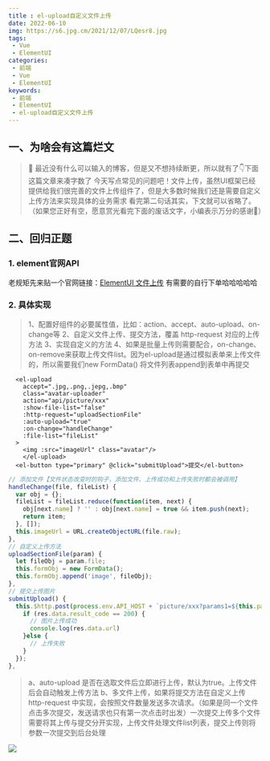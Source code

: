 ```yaml
---
title : el-upload自定义文件上传
date: 2022-06-10
img: https://s6.jpg.cm/2021/12/07/LQesr8.jpg
tags:
 - Vue
 - ElementUI
categories: 
 - 前端
 - Vue
 - ElementUI
keywords:
 - 前端
 - ElementUI
 - el-upload自定义文件上传
---
```

## 一、为啥会有这篇烂文
> 🎯 最近没有什么可以输入的博客，但是又不想持续断更，所以就有了👇下面这篇文章来凑字数了
> 今天写点常见的问题吧！文件上传，虽然UI框架已经提供给我们很完善的文件上传组件了，但是大多数时候我们还是需要自定义上传方法来实现具体的业务需求
> 看完第二句话其实，下文就可以省略了。（如果您正好有空，愿意赏光看完下面的废话文字，小编表示万分的感谢🙏）

## 二、回归正题
### 1. element官网API
老规矩先来贴一个官网链接：[ElementUI 文件上传](https://element.eleme.cn/#/zh-CN/component/upload)
有需要的自行下单哈哈哈哈哈

### 2. 具体实现
> 1、配置好组件的必要属性值，比如：action、accept、auto-upload、on-change等
> 2、自定义文件上传、提交方法，覆盖 http-request 对应的上传方法
> 3、实现自定义的方法
> 4、如果是批量上传则需要配合，on-change、on-remove来获取上传文件list。因为el-upload是通过模拟表单来上传文件的，所以需要我们new FormData() 将文件列表append到表单中再提交

```
  <el-upload
    accept=".jpg,.png,.jepg,.bmp"
    class="avatar-uploader"
    action="api/picture/xxx"
    :show-file-list="false"
    :http-request="uploadSectionFile"
    :auto-upload="true"
    :on-change="handleChange"
    :file-list="fileList"
  >
    <img :src="imageUrl" class="avatar"/>
	</el-upload>
  <el-button type="primary" @click="submitUpload">提交</el-button>
```

```js
// 添加文件【文件状态改变时的钩子，添加文件、上传成功和上传失败时都会被调用】
handleChange(file, fileList) {
  var obj = {};
  fileList = fileList.reduce(function(item, next) {
    obj[next.name] ? '' : obj[next.name] = true && item.push(next);
    return item;
  }, []);
  this.imageUrl = URL.createObjectURL(file.raw);
},
// 自定义上传方法
uploadSectionFile(param) {
  let fileObj = param.file;
  this.formObj = new FormData();
  this.formObj.append('image', fileObj);
},
// 提交上传图片
submitUpload() {
  this.$http.post(process.env.API_HOST + `picture/xxx?params1=${this.params1}&color=+${this.color}`, this.formObj).then(res => {
    if (res.data.result_code == 200) {
      // 图片上传成功
      console.log(res.data.url)
    }else {
      // 上传失败
    }
  });
},

```

> a、auto-upload 是否在选取文件后立即进行上传，默认为true。上传文件后会自动触发上传方法
> b、多文件上传，如果将提交方法在自定义上传 http-request 中实现，会按照文件数量发送多次请求。（如果是同一个文件点击多次提交，发送请求也只有第一次点击时出发）一次提交上传多个文件需要将其上传与提交分开实现，上传文件处理文件list列表，提交上传则将参数一次提交到后台处理


![](https://s4.ax1x.com/2022/02/11/HU5hu9.jpg)
